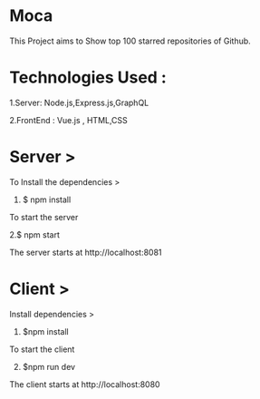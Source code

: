 # Moca

This Project aims to Show top 100 starred repositories of Github.


# Technologies Used :

1.Server: Node.js,Express.js,GraphQL

2.FrontEnd : Vue.js , HTML,CSS


# Server > 

To Install the dependencies > 
1. $ npm install

To start the server 

2.$ npm start

The server starts at http://localhost:8081

# Client > 

Install dependencies > 

1. $npm install

To start the client

2. $npm run dev

The client starts at http://localhost:8080
